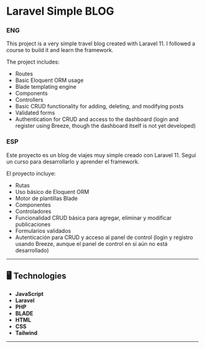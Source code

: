 # Laravel Simple BLOG

### ENG
This project is a very simple travel blog created with Laravel 11. I followed a course to build it and learn the framework.

The project includes:

- Routes
- Basic Eloquent ORM usage
- Blade templating engine
- Components
- Controllers
- Basic CRUD functionality for adding, deleting, and modifying posts
- Validated forms
- Authentication for CRUD and access to the dashboard (login and register using Breeze, though the dashboard itself is not yet developed)

### ESP
Este proyecto es un blog de viajes muy simple creado con Laravel 11. Seguí un curso para desarrollarlo y aprender el framework.

El proyecto incluye:

- Rutas
- Uso básico de Eloquent ORM
- Motor de plantillas Blade
- Componentes
- Controladores
- Funcionalidad CRUD básica para agregar, eliminar y modificar publicaciones
- Formularios validados
- Autenticación para CRUD y acceso al panel de control (login y registro usando Breeze, aunque el panel de control en sí aún no está desarrollado)

---

## 🖥️ Technologies
- **JavaScript**
- **Laravel**
- **PHP**
- **BLADE**
- **HTML**
- **CSS**
- **Tailwind**

---

